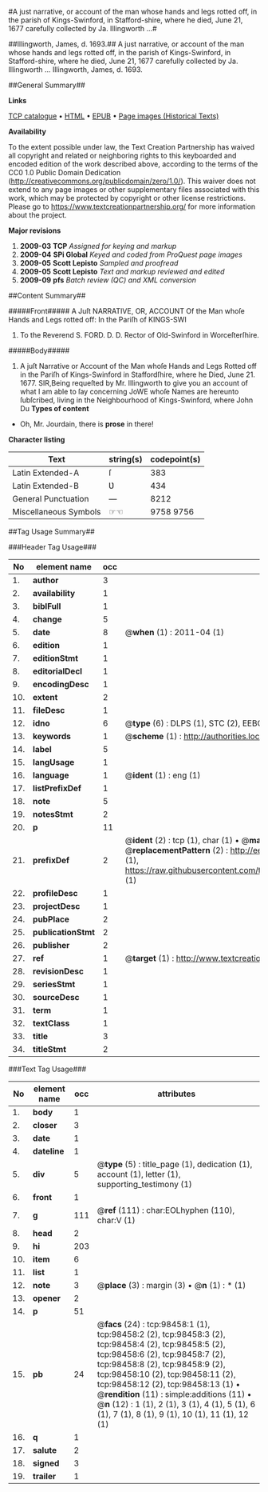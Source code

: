 #A just narrative, or account of the man whose hands and legs rotted off, in the parish of Kings-Swinford, in Stafford-shire, where he died, June 21, 1677 carefully collected by Ja. Illingworth ...#

##Illingworth, James, d. 1693.##
A just narrative, or account of the man whose hands and legs rotted off, in the parish of Kings-Swinford, in Stafford-shire, where he died, June 21, 1677 carefully collected by Ja. Illingworth ...
Illingworth, James, d. 1693.

##General Summary##

**Links**

[TCP catalogue](http://www.ota.ox.ac.uk/tcp/)  • 
[HTML](http://tei.it.ox.ac.uk/tcp/Texts-HTML/free/A46/A46056.html)  • 
[EPUB](http://tei.it.ox.ac.uk/tcp/Texts-EPUB/free/A46/A46056.epub) • 
[Page images (Historical Texts)](https://historicaltexts.jisc.ac.uk/eebo-13201669e)

**Availability**

To the extent possible under law, the Text Creation Partnership has waived all copyright and related or neighboring rights to this keyboarded and encoded edition of the work described above, according to the terms of the CC0 1.0 Public Domain Dedication (http://creativecommons.org/publicdomain/zero/1.0/). This waiver does not extend to any page images or other supplementary files associated with this work, which may be protected by copyright or other license restrictions. Please go to https://www.textcreationpartnership.org/ for more information about the project.

**Major revisions**

1. __2009-03__ __TCP__ *Assigned for keying and markup*
1. __2009-04__ __SPi Global__ *Keyed and coded from ProQuest page images*
1. __2009-05__ __Scott Lepisto__ *Sampled and proofread*
1. __2009-05__ __Scott Lepisto__ *Text and markup reviewed and edited*
1. __2009-09__ __pfs__ *Batch review (QC) and XML conversion*

##Content Summary##

#####Front#####
A Juſt NARRATIVE, OR, ACCOUNT Of the Man whoſe Hands and Legs rotted off: In the Pariſh of KINGS-SWI
1. To the Reverend S. FORD. D. D. Rector of Old-Swinford in Worceſterſhire.

#####Body#####

1. A juſt Narrative or Account of the Man whoſe Hands and Legs Rotted off in the Pariſh of Kings-Swinford in Staffordſhire, where he Died, June 21. 1677.
SIR,Being requeſted by Mr. Illingworth to give you an account of what I am able to ſay concerning JoWE whoſe Names are hereunto ſubſcribed, living in the Neighbourhood of Kings-Swinford, where John Du
**Types of content**

  * Oh, Mr. Jourdain, there is **prose** in there!

**Character listing**


|Text|string(s)|codepoint(s)|
|---|---|---|
|Latin Extended-A|ſ|383|
|Latin Extended-B|Ʋ|434|
|General Punctuation|—|8212|
|Miscellaneous Symbols|☞☜|9758 9756|

##Tag Usage Summary##

###Header Tag Usage###

|No|element name|occ|attributes|
|---|---|---|---|
|1.|__author__|3||
|2.|__availability__|1||
|3.|__biblFull__|1||
|4.|__change__|5||
|5.|__date__|8| @__when__ (1) : 2011-04 (1)|
|6.|__edition__|1||
|7.|__editionStmt__|1||
|8.|__editorialDecl__|1||
|9.|__encodingDesc__|1||
|10.|__extent__|2||
|11.|__fileDesc__|1||
|12.|__idno__|6| @__type__ (6) : DLPS (1), STC (2), EEBO-CITATION (1), OCLC (1), VID (1)|
|13.|__keywords__|1| @__scheme__ (1) : http://authorities.loc.gov/ (1)|
|14.|__label__|5||
|15.|__langUsage__|1||
|16.|__language__|1| @__ident__ (1) : eng (1)|
|17.|__listPrefixDef__|1||
|18.|__note__|5||
|19.|__notesStmt__|2||
|20.|__p__|11||
|21.|__prefixDef__|2| @__ident__ (2) : tcp (1), char (1)  •  @__matchPattern__ (2) : ([0-9\-]+):([0-9IVX]+) (1), (.+) (1)  •  @__replacementPattern__ (2) : http://eebo.chadwyck.com/downloadtiff?vid=$1&page=$2 (1), https://raw.githubusercontent.com/textcreationpartnership/Texts/master/tcpchars.xml#$1 (1)|
|22.|__profileDesc__|1||
|23.|__projectDesc__|1||
|24.|__pubPlace__|2||
|25.|__publicationStmt__|2||
|26.|__publisher__|2||
|27.|__ref__|1| @__target__ (1) : http://www.textcreationpartnership.org/docs/. (1)|
|28.|__revisionDesc__|1||
|29.|__seriesStmt__|1||
|30.|__sourceDesc__|1||
|31.|__term__|1||
|32.|__textClass__|1||
|33.|__title__|3||
|34.|__titleStmt__|2||


###Text Tag Usage###

|No|element name|occ|attributes|
|---|---|---|---|
|1.|__body__|1||
|2.|__closer__|3||
|3.|__date__|1||
|4.|__dateline__|1||
|5.|__div__|5| @__type__ (5) : title_page (1), dedication (1), account (1), letter (1), supporting_testimony (1)|
|6.|__front__|1||
|7.|__g__|111| @__ref__ (111) : char:EOLhyphen (110), char:V (1)|
|8.|__head__|2||
|9.|__hi__|203||
|10.|__item__|6||
|11.|__list__|1||
|12.|__note__|3| @__place__ (3) : margin (3)  •  @__n__ (1) : * (1)|
|13.|__opener__|2||
|14.|__p__|51||
|15.|__pb__|24| @__facs__ (24) : tcp:98458:1 (1), tcp:98458:2 (2), tcp:98458:3 (2), tcp:98458:4 (2), tcp:98458:5 (2), tcp:98458:6 (2), tcp:98458:7 (2), tcp:98458:8 (2), tcp:98458:9 (2), tcp:98458:10 (2), tcp:98458:11 (2), tcp:98458:12 (2), tcp:98458:13 (1)  •  @__rendition__ (11) : simple:additions (11)  •  @__n__ (12) : 1 (1), 2 (1), 3 (1), 4 (1), 5 (1), 6 (1), 7 (1), 8 (1), 9 (1), 10 (1), 11 (1), 12 (1)|
|16.|__q__|1||
|17.|__salute__|2||
|18.|__signed__|3||
|19.|__trailer__|1||
